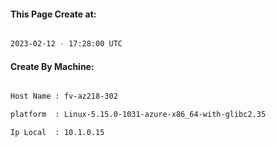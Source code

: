
   
#### This Page Create at:

```bash

2023-02-12 - 17:28:00 UTC

```

#### Create By Machine:

```bash

Host Name : fv-az218-302

platform  : Linux-5.15.0-1031-azure-x86_64-with-glibc2.35

Ip Local  : 10.1.0.15

```

